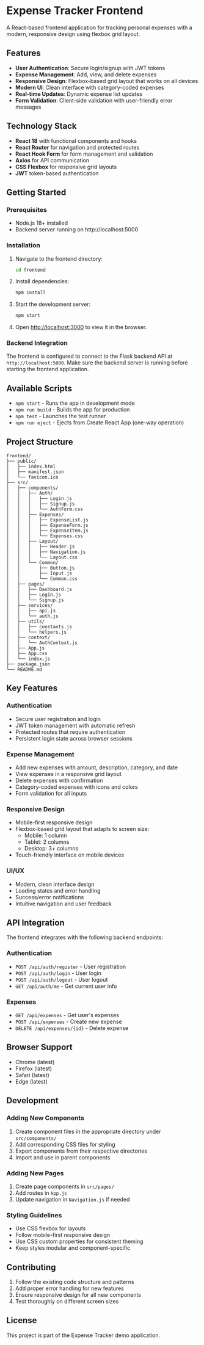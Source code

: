# Expense Tracker Frontend

A React-based frontend application for tracking personal expenses with a modern, responsive design using flexbox grid layout.

## Features

- **User Authentication**: Secure login/signup with JWT tokens
- **Expense Management**: Add, view, and delete expenses
- **Responsive Design**: Flexbox-based grid layout that works on all devices
- **Modern UI**: Clean interface with category-coded expenses
- **Real-time Updates**: Dynamic expense list updates
- **Form Validation**: Client-side validation with user-friendly error messages

## Technology Stack

- **React 18** with functional components and hooks
- **React Router** for navigation and protected routes
- **React Hook Form** for form management and validation
- **Axios** for API communication
- **CSS Flexbox** for responsive grid layouts
- **JWT** token-based authentication

## Getting Started

### Prerequisites

- Node.js 18+ installed
- Backend server running on http://localhost:5000

### Installation

1. Navigate to the frontend directory:
   ```bash
   cd frontend
   ```

2. Install dependencies:
   ```bash
   npm install
   ```

3. Start the development server:
   ```bash
   npm start
   ```

4. Open [http://localhost:3000](http://localhost:3000) to view it in the browser.

### Backend Integration

The frontend is configured to connect to the Flask backend API at `http://localhost:5000`. Make sure the backend server is running before starting the frontend application.

## Available Scripts

- `npm start` - Runs the app in development mode
- `npm run build` - Builds the app for production
- `npm test` - Launches the test runner
- `npm run eject` - Ejects from Create React App (one-way operation)

## Project Structure

```
frontend/
├── public/
│   ├── index.html
│   ├── manifest.json
│   └── favicon.ico
├── src/
│   ├── components/
│   │   ├── Auth/
│   │   │   ├── Login.js
│   │   │   ├── Signup.js
│   │   │   └── AuthForm.css
│   │   ├── Expenses/
│   │   │   ├── ExpenseList.js
│   │   │   ├── ExpenseForm.js
│   │   │   ├── ExpenseItem.js
│   │   │   └── Expenses.css
│   │   ├── Layout/
│   │   │   ├── Header.js
│   │   │   ├── Navigation.js
│   │   │   └── Layout.css
│   │   └── Common/
│   │       ├── Button.js
│   │       ├── Input.js
│   │       └── Common.css
│   ├── pages/
│   │   ├── Dashboard.js
│   │   ├── Login.js
│   │   └── Signup.js
│   ├── services/
│   │   ├── api.js
│   │   └── auth.js
│   ├── utils/
│   │   ├── constants.js
│   │   └── helpers.js
│   ├── context/
│   │   └── AuthContext.js
│   ├── App.js
│   ├── App.css
│   └── index.js
├── package.json
└── README.md
```

## Key Features

### Authentication
- Secure user registration and login
- JWT token management with automatic refresh
- Protected routes that require authentication
- Persistent login state across browser sessions

### Expense Management
- Add new expenses with amount, description, category, and date
- View expenses in a responsive grid layout
- Delete expenses with confirmation
- Category-coded expenses with icons and colors
- Form validation for all inputs

### Responsive Design
- Mobile-first responsive design
- Flexbox-based grid layout that adapts to screen size:
  - Mobile: 1 column
  - Tablet: 2 columns  
  - Desktop: 3+ columns
- Touch-friendly interface on mobile devices

### UI/UX
- Modern, clean interface design
- Loading states and error handling
- Success/error notifications
- Intuitive navigation and user feedback

## API Integration

The frontend integrates with the following backend endpoints:

### Authentication
- `POST /api/auth/register` - User registration
- `POST /api/auth/login` - User login
- `POST /api/auth/logout` - User logout
- `GET /api/auth/me` - Get current user info

### Expenses
- `GET /api/expenses` - Get user's expenses
- `POST /api/expenses` - Create new expense
- `DELETE /api/expenses/{id}` - Delete expense

## Browser Support

- Chrome (latest)
- Firefox (latest)
- Safari (latest)
- Edge (latest)

## Development

### Adding New Components

1. Create component files in the appropriate directory under `src/components/`
2. Add corresponding CSS files for styling
3. Export components from their respective directories
4. Import and use in parent components

### Adding New Pages

1. Create page components in `src/pages/`
2. Add routes in `App.js`
3. Update navigation in `Navigation.js` if needed

### Styling Guidelines

- Use CSS flexbox for layouts
- Follow mobile-first responsive design
- Use CSS custom properties for consistent theming
- Keep styles modular and component-specific

## Contributing

1. Follow the existing code structure and patterns
2. Add proper error handling for new features
3. Ensure responsive design for all new components
4. Test thoroughly on different screen sizes

## License

This project is part of the Expense Tracker demo application.